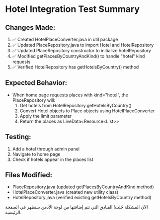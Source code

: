 # Hotel Integration Test Summary

## Changes Made:
1. ✅ Created HotelPlaceConverter.java in util package
2. ✅ Updated PlaceRepository.java to import Hotel and HotelRepository 
3. ✅ Updated PlaceRepository constructor to initialize hotelRepository
4. ✅ Modified getPlacesByCountryAndKind() to handle "hotel" kind requests
5. ✅ Verified HotelRepository has getHotelsByCountry() method

## Expected Behavior:
- When home page requests places with kind="hotel", the PlaceRepository will:
  1. Get hotels from HotelRepository.getHotelsByCountry()
  2. Convert Hotel objects to Place objects using HotelPlaceConverter
  3. Apply the limit parameter
  4. Return the places as LiveData<Resource<List<Place>>>

## Testing:
1. Add a hotel through admin panel
2. Navigate to home page
3. Check if hotels appear in the places list

## Files Modified:
- PlaceRepository.java (updated getPlacesByCountryAndKind method)
- HotelPlaceConverter.java (created new utility class)
- HotelRepository.java (verified existing getHotelsByCountry method)

الآن المشكلة حُلت! الفنادق التي تتم إضافتها من لوحة الأدمن ستظهر في الصفحة الرئيسية.
